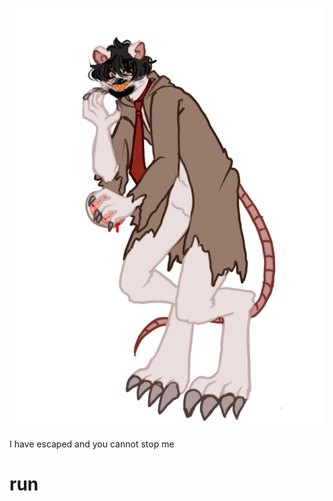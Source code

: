 ![Welcome Image](https://raw.githubusercontent.com/igtampe/igtampe/master/la_rata/La%20Rata.jpg)

I have escaped and you cannot stop me

# run
